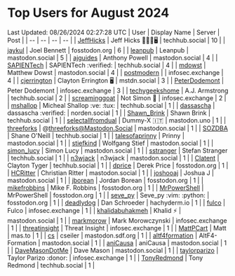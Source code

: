 # Top Users for August 2024
Last Updated: 08/26/2024 02:27:28 UTC
| User | Display Name | Server | Post |
| -- | -- | -- | -- |
| [JeffHicks](https://techhub.social/@JeffHicks) | Jeff Hicks 🐶🎼🍷🖥️ | techhub.social | 10 |
| [jaykul](https://fosstodon.org/@jaykul) | Joel Bennett | fosstodon.org | 6 |
| [leanpub](https://mastodon.social/@leanpub) | Leanpub | mastodon.social | 5 |
| [ajguides](https://mastodon.social/@ajguides) | Anthony Powell | mastodon.social | 4 |
| [SAPIENTech](https://techhub.social/@SAPIENTech) | SAPIENTech :verified: | techhub.social | 4 |
| [mdowst](https://mastodon.social/@mdowst) | Matthew Dowst | mastodon.social | 4 |
| [postmodern](https://infosec.exchange/@postmodern) |  | infosec.exchange | 4 |
| [cjerrington](https://mstdn.social/@cjerrington) | Clayton Errington 🖥️ | mstdn.social | 3 |
| [PeterDodemont](https://infosec.exchange/@PeterDodemont) | Peter Dodemont | infosec.exchange | 3 |
| [techygeekshome](https://techhub.social/@techygeekshome) | A.J. Armstrong | techhub.social | 2 |
| [screaminggoat](https://infosec.exchange/@screaminggoat) | Not Simon 🐐 | infosec.exchange | 2 |
| [mshallop](https://techhub.social/@mshallop) | Micheal Shallop :ve: :tux: | techhub.social | 1 |
| [dassascha](https://norden.social/@dassascha) | dassascha :verified: | norden.social | 1 |
| [Shawn_Brink](https://techhub.social/@Shawn_Brink) | Shawn Brink | techhub.social | 1 |
| [selectallfromdual](https://mastodon.uno/@selectallfromdual) | Dummy-X 🇮🇹 | mastodon.uno | 1 |
| [threeforks](https://mastodon.social/@threeforks) | @threeforks@Mastodon.Social | mastodon.social | 1 |
| [SOZDBA](https://techhub.social/@SOZDBA) | Shane O'Neill | techhub.social | 1 |
| [talesofaprinny](https://mastodon.social/@talesofaprinny) | Prinny | mastodon.social | 1 |
| [stiefkind](https://mastodon.social/@stiefkind) | Wolfgang Stief | mastodon.social | 1 |
| [simon_lucy](https://mastodon.social/@simon_lucy) | Simon Lucy | mastodon.social | 1 |
| [sstranger](https://techhub.social/@sstranger) | Stefan Stranger | techhub.social | 1 |
| [n3wjack](https://mastodon.social/@n3wjack) | n3wjack | mastodon.social | 1 |
| [Clatent](https://techhub.social/@Clatent) | Clayton Tyger | techhub.social | 1 |
| [dprice](https://fosstodon.org/@dprice) | Derek Price | fosstodon.org | 1 |
| [HCRitter](https://mastodon.social/@HCRitter) | Christian Ritter | mastodon.social | 1 |
| [joshooaj](https://mastodon.social/@joshooaj) | Joshua J | mastodon.social | 1 |
| [jborean](https://fosstodon.org/@jborean) | Jordan Borean | fosstodon.org | 1 |
| [mikefrobbins](https://fosstodon.org/@mikefrobbins) | Mike F. Robbins | fosstodon.org | 1 |
| [MrPowerShell](https://fosstodon.org/@MrPowerShell) | MrPowerShell | fosstodon.org | 1 |
| [seve_py](https://fosstodon.org/@seve_py) | Seve_py :vim: :python: | fosstodon.org | 1 |
| [deadlydog](https://hachyderm.io/@deadlydog) | Dan Schroeder | hachyderm.io | 1 |
| [fulco](https://infosec.exchange/@fulco) | Fulco | infosec.exchange | 1 |
| [khalidabuhakmeh](https://mastodon.social/@khalidabuhakmeh) | Khalid ⚡️ | mastodon.social | 1 |
| [markmorow](https://infosec.exchange/@markmorow) | Mark Morowczynski | infosec.exchange | 1 |
| [threatinsight](https://infosec.exchange/@threatinsight) | Threat Insight | infosec.exchange | 1 |
| [MattPCart](https://mas.to/@MattPCart) | Matt | mas.to | 1 |
| [cs](https://mastodon.sdf.org/@cs) | cseiler | mastodon.sdf.org | 1 |
| [altf4formation](https://mastodon.social/@altf4formation) | AltF4-Formation | mastodon.social | 1 |
| [aniCausa](https://mastodon.social/@aniCausa) | aniCausa | mastodon.social | 1 |
| [DaveMasonDotMe](https://mastodon.social/@DaveMasonDotMe) | Dave Mason | mastodon.social | 1 |
| [taylorparizo](https://infosec.exchange/@taylorparizo) | Taylor Parizo :donor: | infosec.exchange | 1 |
| [TonyRedmond](https://techhub.social/@TonyRedmond) | Tony Redmond | techhub.social | 1 |
